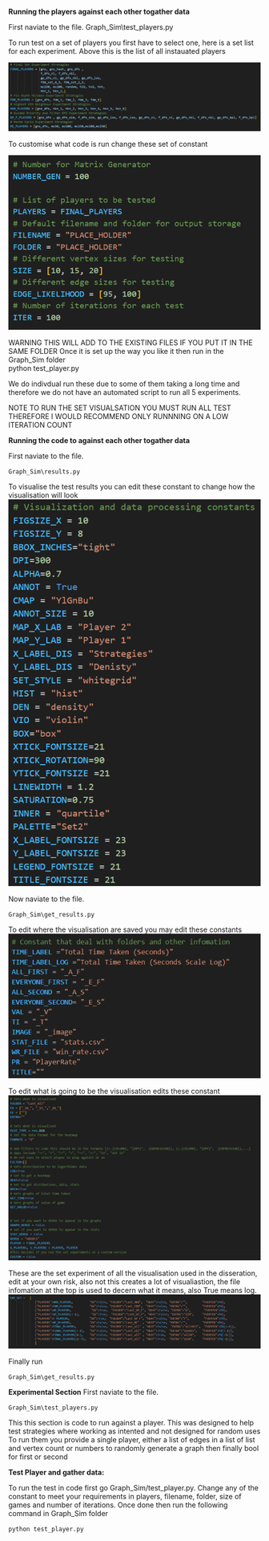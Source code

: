 **Running the players against each other togather data**

First naviate to the file.
    Graph_Sim\test_players.py

To run test on a set of players you first have to select one, here is a set list for each experiment. Above this is the list of all instauated players

![Set of plays that exist for test_players.py](readme_image\sets_of_players.png)

To customise what code is run change these set of constant

![Consts for test_players.py](readme_image\const_test_players.png)

WARNING THIS WILL ADD TO THE EXISTING FILES IF YOU PUT IT IN THE SAME FOLDER
Once it is set up the way you like it then run in the Graph_Sim folder  
    python test_player.py

We do indivdual run these due to some of them taking a long time and therefore we do not have an automated script to run all 5 experiments.

NOTE TO RUN THE SET VISUALSATION YOU MUST RUN ALL TEST THEREFORE I WOULD RECOMMEND ONLY RUNNNING ON A LOW ITERATION COUNT

**Running the code to  against each other togather data**

First naviate to the file.

    Graph_Sim\results.py

To visualise the test results you can edit these constant to change how the visualisation will look
![Set visualsiation constants setting in results.py](readme_image\results_consts.png)

Now naviate to the file.

    Graph_Sim\get_results.py

To edit where the visualisation are saved you may edit these constants
![Set file constants setting for visualsiation get_results.py](readme_image\file_info.png)

To edit what is going to be the visualisation edits these constant
![Set constants of visualsation settings and what data is gathered in get_results.pyy](readme_image\varaiabke.png)

These are the set experiment of all the visualisation used in the disseration, edit at your own risk, also not this creates a lot of visualiastion, the file infomation at the top is used to decern what it means, also True means log.
![The set of experiment to be used in final disseration](readme_image\Exeriments.png)

Finally run

    Graph_Sim\get_results.py


**Experimental Section**
First naviate to the file.

    Graph_Sim\test_players.py

This this section is code to run against a player. This was designed to help test strategies where working as intented and not designed for random uses
To run them you provide a single player, either a list of edges in a list of list and vertex count or numbers to randomly generate a graph then finally bool for first or second

**Test Player and gather data:**

To run the test in code first go Graph_Sim/test_player.py. Change any of the constant to meet your requirements in players, filename, folder, size of games and number of iterations. Once done then run the following command in Graph_Sim folder

    python test_player.py